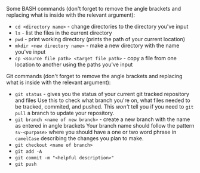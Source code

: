 Some BASH commands (don't forget to remove the angle brackets and replacing what is inside with the relevant argument):

- `cd <directory name>` - change directories to the directory you've input
- `ls` - list the files in the current directory
- `pwd` - print working directory (prints the path of your current location)
- `mkdir <new directory name>` - make a new directory with the name you've input
- `cp <source file path> <target file path>` - copy a file from one location to another using the paths you've input

Git commands (don't forget to remove the angle brackets and replacing what is inside with the relevant argument):

- `git status` - gives you the status of your current git tracked repository and files
Use this to check what branch you're on, what files needed to be tracked, commited, and pushed.
This _won't_ tell you if you need to `git pull` a branch to update your repository.
- `git branch <name of new branch>` - create a new branch with the name as entered in angle brackets
Your branch name should follow the pattern `sv-<purpose>` where you should have a one or two word phrase in `camelCase` describing the changes you plan to make.
- `git checkout <name of branch>`
- `git add -A` 
- `git commit -m "<helpful description>"`
- `git push`
